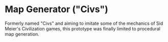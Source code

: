 # Map Generator ("Civs")
Formerly named "Civs" and aiming to imitate some of the mechanics of Sid Meier's Civilization games, this prototype was finally limited to procedural map generation.
